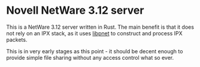 # Novell NetWare 3.12 server

This is a NetWare 3.12 server written in Rust. The main benefit is that it does not rely on an IPX stack, as it uses [libpnet](https://github.com/libpnet/libpnet) to construct and process IPX packets.

This is in very early stages as this point - it should be decent enough to provide simple file sharing without any access control what so ever.